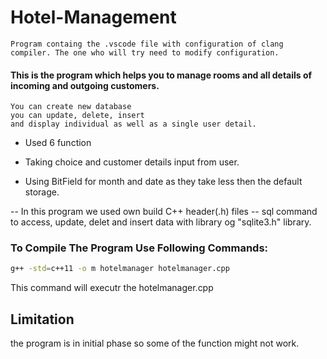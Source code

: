 # Hotel-Management

```
Program containg the .vscode file with configuration of clang compiler. The one who will try need to modify configuration.
```

#### This is the program which helps you to manage rooms and all details of incoming and outgoing customers.

```
You can create new database
you can update, delete, insert
and display individual as well as a single user detail.
```

- Used 6 function
- Taking choice and customer details input from user.

- Using BitField for month and date as they take less then the default storage.

-- In this program we used own build C++  header(.h) files
-- sql command to access, update, delet and insert data with library og "sqlite3.h" library. 


### To Compile The Program Use Following Commands:
```sh
g++ -std=c++11 -o m hotelmanager hotelmanager.cpp
```

This command will executr the hotelmanager.cpp

## Limitation
the program is in initial phase so some of the function might not work.

